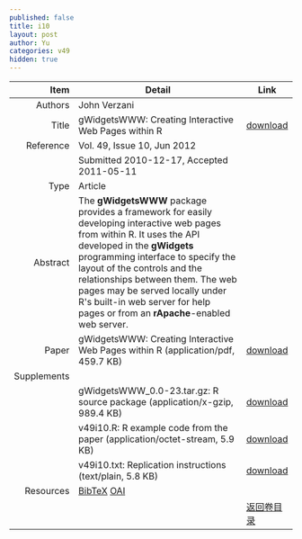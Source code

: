 ```yaml
---
published: false
title: i10
layout: post
author: Yu
categories: v49
hidden: true
---
```


| Item | Detail | Link |
|---:|---|---|
| Authors | John Verzani| |
| Title |gWidgetsWWW: Creating Interactive Web Pages within R | [download](http://www.jstatsoft.org/v49/i10/paper) |
| Reference |Vol. 49, Issue 10, Jun 2012 | |
| | Submitted 2010-12-17, Accepted 2011-05-11| | 
| Type | Article| |
| Abstract | The <b>gWidgetsWWW</b> package provides a framework for easily developing interactive web pages from within R. It uses the API developed in the <b>gWidgets</b> programming interface to specify the layout of the controls and the relationships between them. The web pages may be served locally under R's built-in web server for help pages or from an <b>rApache</b>-enabled web server.| |
| Paper | gWidgetsWWW: Creating Interactive Web Pages within R  (application/pdf, 459.7 KB)| [download](http://www.jstatsoft.org/v49/i10/paper) |
| Supplements | | |
| |gWidgetsWWW_0.0-23.tar.gz: R source package  (application/x-gzip, 989.4 KB)|  [download](http://www.jstatsoft.org/v49/i10/supp/1) |
| |v49i10.R: R example code from the paper  (application/octet-stream, 5.9 KB)|  [download](http://www.jstatsoft.org/v49/i10/supp/2) |
| |v49i10.txt: Replication instructions  (text/plain, 5.8 KB)|  [download](http://www.jstatsoft.org/v49/i10/supp/3) |
| Resources | [BibTeX](http://www.jstatsoft.org/v49/i10/bibtex) [OAI](http://www.jstatsoft.org/oai?verb=GetRecord&identifier=oai.jstatsoft/v49/i10&prefix=oai_dc)| |
| |  | [返回卷目录]({{site.baseurl}}/volume/v49.html) |